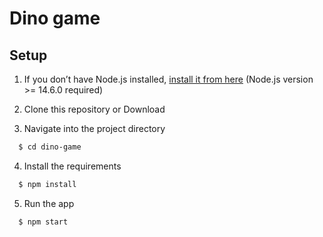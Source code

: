 # Dino game

## Setup

1. If you don’t have Node.js installed, [install it from here](https://nodejs.org/en/) (Node.js version >= 14.6.0 required)

2. Clone this repository or Download

3. Navigate into the project directory

```bash
  $ cd dino-game
```

4. Install the requirements

```bash
  $ npm install
```

5. Run the app

```bash
  $ npm start
```
